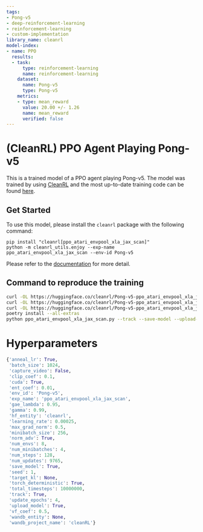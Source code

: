```yaml
---
tags:
- Pong-v5
- deep-reinforcement-learning
- reinforcement-learning
- custom-implementation
library_name: cleanrl
model-index:
- name: PPO
  results:
  - task:
      type: reinforcement-learning
      name: reinforcement-learning
    dataset:
      name: Pong-v5
      type: Pong-v5
    metrics:
    - type: mean_reward
      value: 20.00 +/- 1.26
      name: mean_reward
      verified: false
---
```


# (CleanRL) **PPO** Agent Playing **Pong-v5**

This is a trained model of a PPO agent playing Pong-v5.
The model was trained by using [CleanRL](https://github.com/vwxyzjn/cleanrl) and the most up-to-date training code can be
found [here](https://github.com/vwxyzjn/cleanrl/blob/master/cleanrl/ppo_atari_envpool_xla_jax_scan.py).

## Get Started

To use this model, please install the `cleanrl` package with the following command:

```
pip install "cleanrl[ppo_atari_envpool_xla_jax_scan]"
python -m cleanrl_utils.enjoy --exp-name ppo_atari_envpool_xla_jax_scan --env-id Pong-v5
```

Please refer to the [documentation](https://docs.cleanrl.dev/get-started/zoo/) for more detail.


## Command to reproduce the training

```bash
curl -OL https://huggingface.co/cleanrl/Pong-v5-ppo_atari_envpool_xla_jax_scan-seed1/raw/main/ppo_atari_envpool_xla_jax_scan.py
curl -OL https://huggingface.co/cleanrl/Pong-v5-ppo_atari_envpool_xla_jax_scan-seed1/raw/main/pyproject.toml
curl -OL https://huggingface.co/cleanrl/Pong-v5-ppo_atari_envpool_xla_jax_scan-seed1/raw/main/poetry.lock
poetry install --all-extras
python ppo_atari_envpool_xla_jax_scan.py --track --save-model --upload-model --hf-entity cleanrl --env-id Pong-v5 --seed 1
```

# Hyperparameters
```python
{'anneal_lr': True,
 'batch_size': 1024,
 'capture_video': False,
 'clip_coef': 0.1,
 'cuda': True,
 'ent_coef': 0.01,
 'env_id': 'Pong-v5',
 'exp_name': 'ppo_atari_envpool_xla_jax_scan',
 'gae_lambda': 0.95,
 'gamma': 0.99,
 'hf_entity': 'cleanrl',
 'learning_rate': 0.00025,
 'max_grad_norm': 0.5,
 'minibatch_size': 256,
 'norm_adv': True,
 'num_envs': 8,
 'num_minibatches': 4,
 'num_steps': 128,
 'num_updates': 9765,
 'save_model': True,
 'seed': 1,
 'target_kl': None,
 'torch_deterministic': True,
 'total_timesteps': 10000000,
 'track': True,
 'update_epochs': 4,
 'upload_model': True,
 'vf_coef': 0.5,
 'wandb_entity': None,
 'wandb_project_name': 'cleanRL'}
```
    